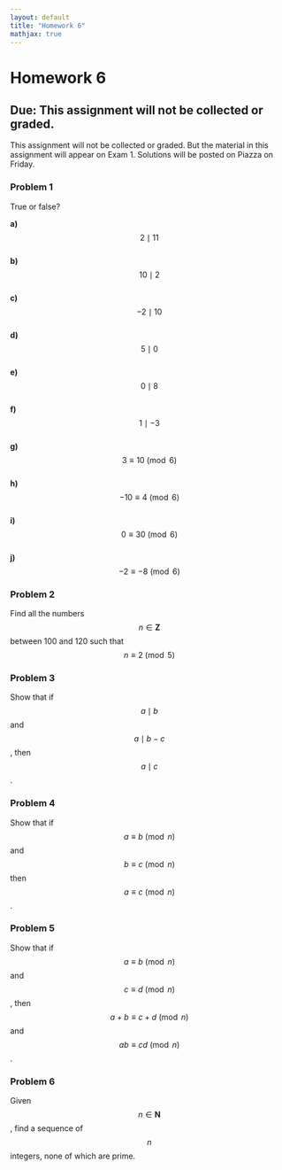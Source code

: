 ```yaml
---
layout: default
title: "Homework 6"
mathjax: true
---
```


# Homework 6

## Due: This assignment will not be collected or graded.

This assignment will not be collected or graded. But the material in this assignment will appear on Exam 1. Solutions will be posted on Piazza on Friday.

### Problem 1

True or false?

__a)__ $$2 \mid 11$$  
__b)__ $$10 \mid 2$$  
__c)__ $$-2 \mid 10$$  
__d)__ $$5 \mid 0$$  
__e)__ $$0 \mid 8$$  
__f)__ $$1 \mid -3$$  
__g)__ $$3 \equiv 10 \pmod 6$$  
__h)__ $$-10 \equiv 4 \pmod 6$$  
__i)__ $$0 \equiv 30 \pmod 6$$  
__j)__ $$-2 \equiv -8 \pmod 6$$

### Problem 2

Find all the numbers $$n \in \mathbf{Z}$$ between 100 and 120 such that $$n \equiv 2 \pmod 5$$

### Problem 3

Show that if $$a \mid b$$ and $$a \mid b-c$$, then $$a \mid c$$.

### Problem 4

Show that if $$a \equiv b \pmod n$$ and $$b \equiv c \pmod n$$ then $$a \equiv c \pmod n$$.

### Problem 5

Show that if $$a \equiv b \pmod n$$ and $$c \equiv d \pmod n$$, then $$a + b \equiv c + d \pmod n$$ and $$ab \equiv cd \pmod n$$.

### Problem 6

Given $$n \in \mathbf{N}$$, find a sequence of $$n$$ integers, none of which are prime.

